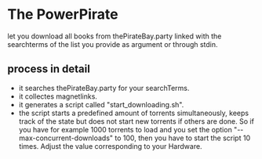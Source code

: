 # The PowerPirate

let you download all books from thePirateBay.party linked with the searchterms of the list you provide as argument or through stdin.

## process in detail

- it searches thePirateBay.party for your searchTerms.
- it collectes magnetlinks.
- it generates a script called "start_downloading.sh".
- the script starts a predefined amount of torrents simultaneously, keeps track of the state but does not start new torrents if others are done. So if you have for example 1000 torrents to load and you set the option "--max-concurrent-downloads" to 100, then you have to start the script 10 times. Adjust the value corresponding to your Hardware.
